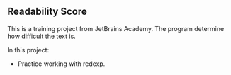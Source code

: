 ## Readability Score

This is a training project from JetBrains Academy.
The program determine how difficult the text is.

In this project:
* Practice working with redexp.
